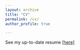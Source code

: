 ```yaml
---
layout: archive
title: "CV"
permalink: /cv/
author_profile: true

---
```


See my up-to-date resume [\[here\]](https://github.com/gyan-shrestha/gyan-shrestha.github.io/tree/master/files/Gyanendra_Shrestha_Resume.pdf)

